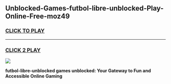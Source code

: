 
## Unblocked-Games-futbol-libre-unblocked-Play-Online-Free-moz49
<h3>
<a href="https://premium76.site?title=futbol-libre-unblocked&ref=26A">CLICK TO PLAY</a></h3>
<hr>

<h3>
<a href="https://premium76.site?title=futbol-libre-unblocked&ref=26A">CLICK 2 PLAY</a>
  
</h3>

<a href="https://premium76.site?title=futbol-libre-unblocked&ref=26A"><img src="https://clearcache.store/games.png"></a>


**futbol-libre-unblocked games unblocked: Your Gateway to Fun and Accessible Online Gaming**
